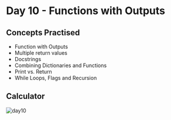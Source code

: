 # Day 10 - Functions with Outputs
## Concepts Practised
- Function with Outputs
- Multiple return values
- Docstrings
- Combining Dictionaries and Functions
- Print vs. Return
- While Loops, Flags and Recursion
## Calculator
![day10](https://github.com/user-attachments/assets/2d881879-2035-4e84-b83b-041c4d27f0c9)
